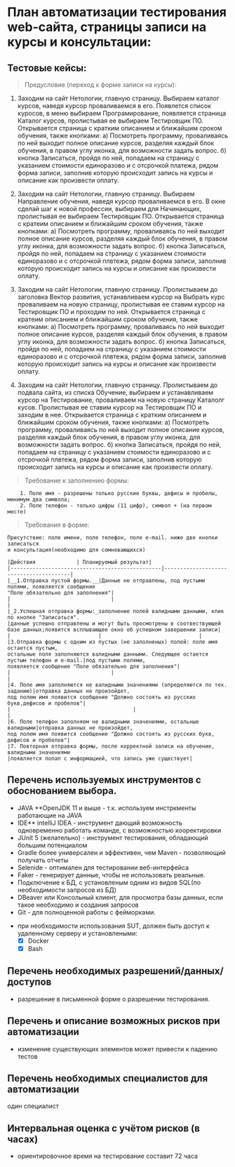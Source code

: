 # План автоматизации тестирования web-сайта, страницы записи на курсы и консультации:

## Тестовые кейсы:
> Предусловие (переход к форме записи на курсы):

1. Заходим на сайт Нетологии, главную страницу. Выбираем каталог курсов, 
наведя курсор проваливаемся в его. Появлется список куросов, в меню выбираем Програмирование, 
появляется страница Каталог курсов, пролистывая ее выбираем Тестировщик ПО.
Открывается страница с кратким описанием и ближайшим сроком обучения, также кнопками: 
а) Посмотреть программу, проваливаясь по ней выходит полное описание курсов, 
разделяя каждый блок обучения, в правом углу иконка, для возможности задать вопрос. 
б) кнопка Записаться, пройдя по ней, попадаем на страницу с указанием стоимости единоразово 
и с отсрочкой платежа, рядом форма записи, заполнив которую происходит запись на курсы 
и описание как произвести оплату.

2. Заходим на сайт Нетологии, главную страницу. Выбираем Направление обучения,
наведя курсор проваливаемся в его. В окне сделай шаг к новой профессии, выбираем для Начинающих, 
пролистывая ее выбираем Тестировщик ПО.
Открывается страница с кратеим описанием и ближайшим сроком обучения, также кнопками: 
а) Посмотреть программу, проваливаясь по ней выходит полное описание курсов, разделяя каждый блок обучения, 
в правом углу иконка, для возможности задать вопрос.
б) кнопка Записаться, пройдя по ней, попадаем на страницу с указанием стоимости единоразово 
и с отсрочкой плвтежа, рядом форма записи, заполнив которую происходит запись на курсы 
и описание как произвести оплату.

3. Заходим на сайт Нетологии, главную страницу. Пролистываем до заголовка Вектор развития, 
устанавливаем курсор на Выбрать курс проваливаем на новую страницу, пролистывая ее ставим курсор
на Тестировщик ПО и проходим по ней. Открывается страница с кратеим описанием и ближайшим сроком обучения, 
также кнопками: 
а) Посмотреть программу, проваливаясь по ней выходит полное описание курсов, разделяя каждый блок обучения, 
в правом углу иконка, для возможности задать вопрос.
б) кнопка Записаться, пройдя по ней, попадаем на страницу с указанием стоимости единоразово 
и с отсрочкой плвтежа, рядом форма записи, заполнив которую происходит запись на курсы и описание
как произвести оплату.

4. Заходим на сайт Нетологии, главную страницу. Пролистываем до подвала сайта, из списка Обучение, 
выбираем и устанавливаем курсор на Тестирование, проваливаем на новую страницу Каталолг кусов. 
Пролистывая ее ставим курсор на Тестировщик ПО и заходим в нее.
Открывается страница с кратким описанием и ближайшим сроком обучения, также кнопками: 
а) Посмотреть программу, проваливаясь по ней выходит полное описание курсов, разделяя каждый блок обучения,
в правом углу иконка, для возможности задать вопрос.
б) кнопка Записаться, пройдя по ней, попадаем на страницу с указанием стоимости единоразово и с отсрочкой плвтежа, 
рядом форма записи, заполнив которую происходит запись на курсы и описание как произвести оплату.

>Требование к заполнению формы:
```
    1. Поле имя - разрешены только русские буквы, дефисы и пробелы, минимум два символа;
    2. Поле телефон - только цифры (11 цифр), символ + (на первом месте)
```

>Требования в форме:
```
Присутствие: поле имени, поле телефон, поле e-mail. ниже две кнопки записаться
и консультация(необходимо для сомневающихся)
```
    |Действия             | Планируемый результат|
    |------------------------------------------------|----------------------------------------|
    |__1.Отправка пустой формы.__|Данные не отправлены, под пустыми полями, появляется сообщение 
    "Поле обязательно для заполнения"|
    |                                |                                                      |
    |_2.Успешная отправка формы:_заполнение полей валидными данными, клик по кнопке "Записаться".
    |данные успешно отправлены и могут быть просмотрены в соотвествующей базе данных;появится всплывающее окно об успешном завершении записи|
    |                            |                               |
    |3.Отправка формы с одним из пустых (не заполненых) полей: поле имя остается пустым,
    остальные поля заполняются валидными данными. Следующее остается пустым телефон и e-mail.|под пустыми полями, 
    появляется сообщение "Поле обязательно для заполнения"|
    |                                |                                               |
    |4. Поле имя заполняются не валидными значениями (определяются по тех. заданию)|отправка данных не произойдет, 
    под полем имя появится сообщение "Должно состоять из русских букв,дефисов и пробелов"|
    |                                       |                                                      |
    |6. Поле телефон заполняем не валидными значениями, остальные валидными|отправка данных не произойдет, 
    под полем имя появится сообщение "Должно состоять из русских букв, дефисов и пробелов"|
    |7. Повторная отправка формы, после корректной записи на обучение, валидными значениями
    |появляется попап с информацией, что запись уже существует|


## Перечень используемых инструментов с обоснованием выбора.

 + JAVA **OpenJDK 11 и выше - т.к. используем инстркменты работающие на JAVA
 + IDE** intelliJ IDEA - инструмент дающий возможность одновременно работать команде, 
с возможностью кооректировки
 + JUnit 5 (желательно) - инструмент тестирования, обладающий большим потенциалом
 + Gradle более универсален и эффективен, чем Maven - позволяющий получать отчеты
 + Selenide - оптимален для тестировании веб-интерфейса
 + Faker - генерирует данные, чтобы не использовать реальные.
 + Подключение к БД, с установленым одним из видов SQL(по необходимости запросов из БД)
 + DBeaver или Консольный клиент, для просмотра базы данных, если такое необходимо и создания запросов
 + Git - для полноценной работы с фейморками. 

 * при необходимости использования SUT, должен быть доступ к удаленному серверу и установлеными:
    - [x] Docker
    - [x] Bash

## Перечень необходимых разрешений/данных/доступов

- разрешение в письменной форме о разрешении тестирования.

## Перечень и описание возможных рисков при автоматизации

- изменение существующих элементов может привести к падению тестов

## Перечень необходимых специалистов для автоматизации
 один специалист


## Интервальная оценка с учётом рисков (в часах)

- ориентировочное время на тестирование составит 72 часа
